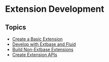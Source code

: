 # Extension Development

## Topics

* [Create a Basic Extension](/30AdvancedImplementation/10ExtensionDevelopment/10CreateABasicExtension/Index.md)
* [Develop with Extbase and Fluid](/30AdvancedImplementation/10ExtensionDevelopment/20DevelopWithExtbaseAndFluid/Index.md)
* [Build Non-Extbase Extensions](/30AdvancedImplementation/10ExtensionDevelopment/30BuildNon-ExtbaseExtensions/Index.md)
* [Create Extension APIs](/30AdvancedImplementation/10ExtensionDevelopment/40CreateExtensionAPIs/Index.md)
